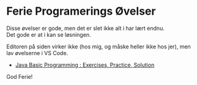# Ferie Programerings Øvelser
Disse øvelser er gode, men det er slet ikke alt i har lært endnu.    
Det gode er at i kan se løsningen.

Editoren på siden virker ikke (hos mig, og måske heller ikke hos jer), men lav øvelserne i VS Code.

* [Java Basic Programming : Exercises, Practice, Solution](http://www.w3resource.com/java-exercises/basic/index.php)

God Ferie!
